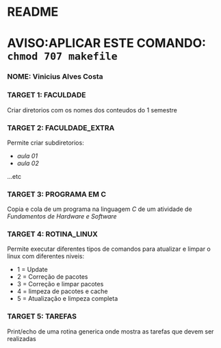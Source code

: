 # README
# **AVISO:APLICAR ESTE COMANDO:** `chmod 707 makefile`

### **NOME: Vinicius Alves Costa**

### TARGET 1: FACULDADE
Criar diretorios com os nomes dos conteudos do 1 semestre

### TARGET 2: FACULDADE_EXTRA
Permite criar subdiretorios: 
*   *aula 01*
*   *aula 02*

...etc

### TARGET 3: PROGRAMA EM C
Copia e cola de um programa na linguagem *C* de um atividade de *Fundamentos de Hardware e Software*

### TARGET 4: ROTINA_LINUX
Permite executar diferentes tipos de comandos para atualizar e limpar o linux com diferentes niveis:
*    1 = Update
*    2 = Correção de pacotes
*    3 = Correção e limpar pacotes
*    4 = limpeza de pacotes e cache
*    5 = Atualização e limpeza completa

### TARGET 5: TAREFAS
Print/echo de uma rotina generica onde mostra as tarefas que devem ser realizadas